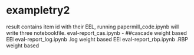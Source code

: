 # exampletry2
result contains item id with their EEL,
running papermill_code.ipynb will write three notebookfile.
eval-report_cas.ipynb - 
##cascade weight based EEl
eval-report_log.ipynb
.log weight based EEl
eval-report_rbp.ipynb
.RBP weight based
